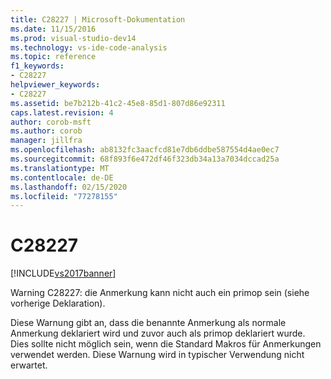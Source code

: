 ```yaml
---
title: C28227 | Microsoft-Dokumentation
ms.date: 11/15/2016
ms.prod: visual-studio-dev14
ms.technology: vs-ide-code-analysis
ms.topic: reference
f1_keywords:
- C28227
helpviewer_keywords:
- C28227
ms.assetid: be7b212b-41c2-45e8-85d1-807d86e92311
caps.latest.revision: 4
author: corob-msft
ms.author: corob
manager: jillfra
ms.openlocfilehash: ab8132fc3aacfcd81e7db6ddbe587554d4ae0ec7
ms.sourcegitcommit: 68f893f6e472df46f323db34a13a7034dccad25a
ms.translationtype: MT
ms.contentlocale: de-DE
ms.lasthandoff: 02/15/2020
ms.locfileid: "77278155"
---
```

# <a name="c28227"></a>C28227
[!INCLUDE[vs2017banner](../includes/vs2017banner.md)]

Warning C28227: die Anmerkung kann nicht auch ein primop sein (siehe vorherige Deklaration).  
  
 Diese Warnung gibt an, dass die benannte Anmerkung als normale Anmerkung deklariert wird und zuvor auch als primop deklariert wurde. Dies sollte nicht möglich sein, wenn die Standard Makros für Anmerkungen verwendet werden. Diese Warnung wird in typischer Verwendung nicht erwartet.
